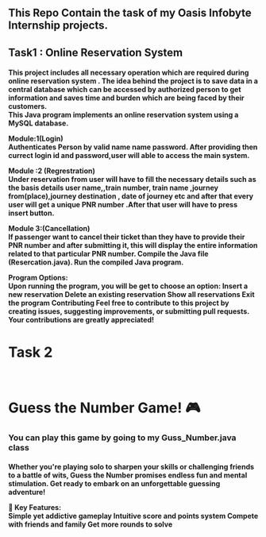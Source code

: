 <h2>
   This Repo Contain the task of my Oasis Infobyte Internship projects.
  <h2>Task1 : Online Reservation System</h2>
</h2>
<div>
  <p>
<h4>
 This project includes all necessary operation which are required during online reservation system .
The idea behind the project is to save data in a central database which can be accessed by authorized person to get  information and saves time and burden which are being faced by their customers.<br>
  This Java program implements an online reservation system using a MySQL database.<br>

Module:1(Login)<br>
  Authenticates Person by valid name name password. After providing then currect login id and password,user will able to access the main system.
  
Module :2 (Regrestration)<br>
  Under reservation from user will have to fill the necessary details such as the basis details user name,,train number, train name ,journey from(place),journey destination , date of journey  etc and after that every user will get a unique PNR number .After that user will have to press insert button.<br>
  
Module 3:(Cancellation)<br>
   If passenger want to cancel their ticket than they have to provide their PNR number and after submitting it, this will display the entire information related to that particular PNR number.
Compile the Java file (Resercation.java). Run the compiled Java program.<br>

Program Options:<br>
Upon running the program, you will be get to choose an option: Insert a new reservation Delete an existing reservation Show all reservations Exit the program Contributing Feel free to contribute to this project by creating issues, suggesting improvements, or submitting pull requests. Your contributions are greatly appreciated!

</h4>
  </p>
</div>

<div>
   <h1>Task 2</h1><br>
   <h1>Guess the Number Game! 🎮</h1>
   <h3>You can play this game by going to my Guss_Number.java class </h3>
   <h4>
      Whether you're playing solo to sharpen your skills or challenging friends to a battle of wits, Guess the Number promises endless fun and mental stimulation. Get ready to embark on an unforgettable guessing adventure!<br>

🎯 Key Features:<br>
Simple yet addictive gameplay
Intuitive score and points system
Compete with friends and family
Get more rounds to solve
   </h4>
</div>
